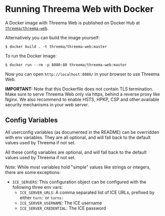 # Running Threema Web with Docker

A Docker image with Threema Web is published on Docker Hub at
[`threema/threema-web`](https://hub.docker.com/r/threema/threema-web).

Alternatively you can build the image yourself:

    $ docker build . -t threema/threema-web:master

To run the Docker image:

    $ docker run --rm -p 8080:80 threema/threema-web:master

Now you can open `http://localhost:8080/` in your browser to use Threema Web.

**IMPORTANT:** Note that this Dockerfile does not contain TLS termination. Make
sure to serve Threema Web only via https, behind a reverse proxy like Nginx. We
also recommend to enable HSTS, HPKP, CSP and other available security
mechanisms in your web server.


## Config Variables

All userconfig variables (as documented in the README) can be overridden with
env variables. They are all optional, and will fall back to the default values
used by Threema if not set.

All these config variables are optional, and will fall back to the default
values used by Threema if not set.

*Note:* While most variables hold "simple" values like strings or integers, there
are some exceptions:

- `ICE_SERVERS`: This configuration object can be configured with the following three env vars:
  - `ICE_SERVER_URLS`: A comma separated list of ICE URLs, prefixed by either
    `turn:` or `turns:`
  - `ICE_SERVER_USERNAME`: The ICE username
  - `ICE_SERVER_CREDENTIAL`: The ICE password

